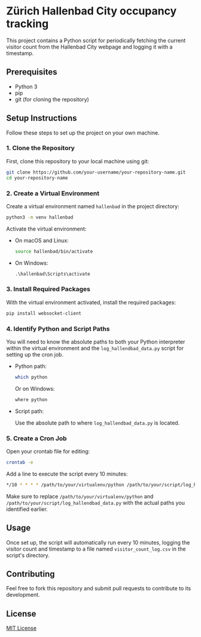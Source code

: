 # Zürich Hallenbad City occupancy tracking

This project contains a Python script for periodically fetching the current visitor count from the Hallenbad City webpage and logging it with a timestamp.

## Prerequisites

- Python 3
- pip
- git (for cloning the repository)

## Setup Instructions

Follow these steps to set up the project on your own machine.

### 1. Clone the Repository

First, clone this repository to your local machine using git:

```sh
git clone https://github.com/your-username/your-repository-name.git
cd your-repository-name
```

### 2. Create a Virtual Environment

Create a virtual environment named `hallenbad` in the project directory:

```sh
python3 -m venv hallenbad
```

Activate the virtual environment:

- On macOS and Linux:

  ```sh
  source hallenbad/bin/activate
  ```

- On Windows:

  ```cmd
  .\hallenbad\Scripts\activate
  ```

### 3. Install Required Packages

With the virtual environment activated, install the required packages:

```sh
pip install websocket-client
```

### 4. Identify Python and Script Paths

You will need to know the absolute paths to both your Python interpreter within the virtual environment and the `log_hallendbad_data.py` script for setting up the cron job.

- Python path:

  ```sh
  which python
  ```

  Or on Windows:

  ```cmd
  where python
  ```

- Script path:

  Use the absolute path to where `log_hallendbad_data.py` is located.

### 5. Create a Cron Job

Open your crontab file for editing:

```sh
crontab -e
```

Add a line to execute the script every 10 minutes:

```sh
*/10 * * * * /path/to/your/virtualenv/python /path/to/your/script/log_hallendbad_data.py
```

Make sure to replace `/path/to/your/virtualenv/python` and `/path/to/your/script/log_hallendbad_data.py` with the actual paths you identified earlier.

## Usage

Once set up, the script will automatically run every 10 minutes, logging the visitor count and timestamp to a file named `visitor_count_log.csv` in the script's directory.

## Contributing

Feel free to fork this repository and submit pull requests to contribute to its development.

## License

[MIT License](LICENSE)
```
